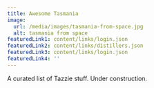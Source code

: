 ```yaml
---
title: Awesome Tasmania
image:
  url: /media/images/tasmania-from-space.jpg
  alt: tasmania from space
featuredLink1: content/links/login.json
featuredLink2: content/links/distillers.json
featuredLink3: content/links/login.json
featuredLink4: ''
---
```


A curated list of Tazzie stuff. Under construction.
